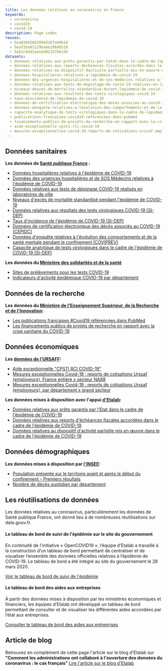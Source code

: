 ```yaml
---
title: Les données relatives au coronavirus en France
keywords:
  - coronavirus
  - covid19
  - covid-19
description: Page index 
reuses:
  - 5ea0369268289dd267a94b1d
  - 5eaf2ba01129babe19848510
  - 5eb2c6d45adcbd021d7b6cd5
datasets:
  - donnees-relatives-aux-prets-garantis-par-letat-dans-le-cadre-de-lepidemie-de-covid-19
  - donnees-relatives-aux-reports-decheances-fiscales-accordes-dans-le-cadre-de-lepidemie-de-covid-19
  - donnees-relatives-au-dispositif-dactivite-partielle-mis-en-oeuvre-dans-le-cadre-de-lepidemie-de-covid-19
  - donnees-hospitalieres-relatives-a-lepidemie-de-covid-19
  - donnees-des-urgences-hospitalieres-et-de-sos-medecins-relatives-a-lepidemie-de-covid-19
  - donnees-relatives-aux-tests-de-depistage-de-covid-19-realises-en-laboratoire-de-ville
  - niveaux-dexces-de-mortalite-standardise-durant-lepidemie-de-covid-19
  - donnees-relatives-aux-resultats-des-tests-virologiques-covid-19
  - taux-dincidence-de-lepidemie-de-covid-19
  - donnees-de-certification-electronique-des-deces-associes-au-covid-19-cepidc
  - donnees-denquete-relatives-a-levolution-des-comportements-et-de-la-sante-mentale-pendant-lepidemie-de-covid-19-coviprev
  - capacite-analytique-de-tests-virologiques-dans-le-cadre-de-lepidemie-covid-19
  - publications-francaises-covid19-referencees-dans-pubmed
  - financements-publics-de-projets-de-recherche-en-rapport-avec-la-crise-sanitaire-du-covid-19
  - aide-exceptionnelle-cpsti-rci-covid-19
  - mesures-exceptionnelles-covid-19-reports-de-cotisations-urssaf-employeurs-france-entiere-x-secteur-na88
---
```


## Données sanitaires

**Les données de [Santé publique France](https://www.data.gouv.fr/fr/organizations/sante-publique-france/) :**

- [Données hospitalières relatives à l'épidémie de COVID-19](https://www.data.gouv.fr/fr/datasets/donnees-hospitalieres-relatives-a-lepidemie-de-covid-19/)
- [Données des urgences hospitalières et de SOS Médecins relatives à l'épidémie de COVID-19](https://www.data.gouv.fr/fr/datasets/donnees-des-urgences-hospitalieres-et-de-sos-medecins-relatives-a-lepidemie-de-covid-19/)
- [Données relatives aux tests de dépistage COVID-19 réalisés en laboratoires de ville](https://www.data.gouv.fr/fr/datasets/donnees-relatives-aux-tests-de-depistage-de-covid-19-realises-en-laboratoire-de-ville/)
- [Niveaux d'excès de mortalité standardisé pendant l'épidémie de COVID-19](https://www.data.gouv.fr/fr/datasets/niveaux-dexces-de-mortalite-standardise-durant-lepidemie-de-covid-19/)
- [Données relatives aux résultats des tests virologiques COVID-19 (SI-DEP)](https://www.data.gouv.fr/fr/datasets/donnees-relatives-aux-resultats-des-tests-virologiques-covid-19/)
- [Taux d'incidence de l'épidémie de COVID-19 (SI-DEP)](https://www.data.gouv.fr/fr/datasets/taux-dincidence-de-lepidemie-de-covid-19/)
- [Données de certification électronique des décès associés au COVID-19 (CEPIDC)](https://www.data.gouv.fr/fr/datasets/donnees-de-certification-electronique-des-deces-associes-au-covid-19-cepidc/)
- [Données d'enquête relatives à l'évolution des comportements et de la santé mentale pendant le confinement (COVIPREV)](https://www.data.gouv.fr/fr/datasets/donnees-denquete-relatives-a-levolution-des-comportements-et-de-la-sante-mentale-pendant-le-confinement-coviprev/)
- [Capacité analytique de tests virologiques dans le cadre de l'épidémie de COVID-19 (SI-DEP)](https://www.data.gouv.fr/fr/datasets/capacite-analytique-de-tests-virologiques-dans-le-cadre-de-lepidemie-covid-19/)

**Les données du [Ministère des solidarités et de la santé](https://www.data.gouv.fr/fr/organizations/ministere-des-solidarites-et-de-la-sante/)**

- [Sites de prélèvements pour les tests COVID-19](https://www.data.gouv.fr/fr/datasets/sites-de-prelevements-pour-les-tests-covid/)
- [Indicateurs d'activité épidémique COVID-19 par département](https://www.data.gouv.fr/fr/datasets/indicateurs-dactivite-epidemique-covid-19-par-departement/)

## Données de la recherche 

**Les données du [Ministère de l'Enseignement Supérieur, de la Recherche et de l'Innovation](https://www.data.gouv.fr/fr/organizations/enseignement-superieur-et-recherche/):**

- [Les publications françaises #Covid19 référencées dans PubMed](https://www.data.gouv.fr/fr/datasets/publications-francaises-covid19-referencees-dans-pubmed/)
- [Les financements publics de projets de recherche en rapport avec la crise sanitaire du COVID-19](https://www.data.gouv.fr/fr/datasets/financements-publics-de-projets-de-recherche-en-rapport-avec-la-crise-sanitaire-du-covid-19/)

## Données économiques

**Les [données de l'URSAFF](https://www.data.gouv.fr/fr/organizations/unions-de-recouvrement-des-cotisations-de-securite-sociale-et-dallocations-familiales/):**

- [Aide exceptionnelle "CPSTI RCI COVID-19"](https://www.data.gouv.fr/fr/datasets/aide-exceptionnelle-cpsti-rci-covid-19/)
- [Mesures exceptionnelles Covid-19 : reports de cotisations Urssaf (employeurs), France entière x secteur NA88](https://www.data.gouv.fr/fr/datasets/mesures-exceptionnelles-covid-19-reports-de-cotisations-urssaf-employeurs-france-entiere-x-secteur-na88/)
- [Mesures exceptionnelles Covid-19 : reports de cotisations Urssaf (employeurs), par département x grand secteur](https://www.data.gouv.fr/fr/datasets/mesures-exceptionnelles-covid-19-reports-de-cotisations-urssaf-employeurs-par-departement-x-grand-secteur/)

**Les données mises à disposition avec l'appui [d'Etalab](https://www.data.gouv.fr/fr/organizations/etalab/):**

- [Données relatives aux prêts garantis par l'Etat dans le cadre de l'épidémie de COVID-19](https://www.data.gouv.fr/fr/datasets/donnees-relatives-aux-prets-garantis-par-letat-dans-le-cadre-de-lepidemie-de-covid-19/)
- [Données relatives aux reports d'échéances fiscales accordées dans le cadre de l'épidémie de COVID-19](https://www.data.gouv.fr/fr/datasets/donnees-relatives-aux-reports-decheances-fiscales-accordes-dans-le-cadre-de-lepidemie-de-covid-19/)
- [Données relatives au dispositif d'activité partielle mis en œuvre dans le cadre de l'épidémie de COVID-19](https://www.data.gouv.fr/fr/datasets/donnees-relatives-au-dispositif-dactivite-partielle-mis-en-oeuvre-dans-le-cadre-de-lepidemie-de-covid-19/)

## Données démographiques

**Les données mises à disposition par [l'INSEE](https://www.data.gouv.fr/fr/organizations/institut-national-de-la-statistique-et-des-etudes-economiques-insee/):**
- [Population présente sur le territoire avant et après le début du confinement – Premiers résultats](https://www.data.gouv.fr/fr/datasets/population-presente-sur-le-territoire-avant-et-apres-le-debut-du-confinement-premiers-resultats/)
- [Nombre de décès quotidien par département](https://www.data.gouv.fr/fr/datasets/nombre-de-deces-quotidiens-par-departement/) 

## Les réutilisations de données

Les données relatives au coronavirus, particulièrement les données de Santé publique France, ont donné lieu à de nombreuses réutilisations sur data.gouv.fr.

#### Le tableau de bord de suivi de l'épidémie sur le site du gouvernement

En continuité de l'initiative « OpenCOVID19 », l’équipe d’Etalab a travaillé à la construction d’un tableau de bord permettant de centraliser et de visualiser l’ensemble des données officielles relatives à l’épidémie de COVID-19. Le tableau de bord a été intégré au site du gouvernement le 28 mars 2020.

[Voir le tableau de bord de suivi de l'épidémie](https://www.gouvernement.fr/info-coronavirus/carte-et-donnees)

#### Le tableau de bord des aides aux entreprises

À partir des données mises à disposition par les ministères économiques et financiers, les équipes d’Etalab ont développé un tableau de bord permettant de consulter et de visualiser les différentes aides accordées par l’état aux entreprises.

[Consulter le tableau de bord des aides aux entreprises](https://aides-entreprises.data.gouv.fr/)

## Article de blog

Retrouvez en complément de cette page l'article sur le blog d'Etalab sur **"Comment les administrations ont collaboré à l'ouverture des données du coronavirus : le cas français"**
[Lire l'article sur le blog d'Etalab](https://www.etalab.gouv.fr/comment-les-administrations-ont-collabore-a-louverture-des-donnees-du-coronavirus-le-cas-francais)

